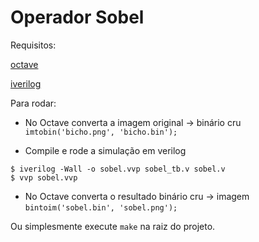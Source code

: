 # Operador Sobel

Requisitos:

[octave](https://packages.debian.org/stable/octave)

[iverilog](https://packages.debian.org/stable/iverilog)

Para rodar:

- No Octave converta a imagem original -> binário cru `imtobin('bicho.png', 'bicho.bin');`

- Compile e rode a simulação em verilog

```
$ iverilog -Wall -o sobel.vvp sobel_tb.v sobel.v
$ vvp sobel.vvp
```

- No Octave converta o resultado binário cru -> imagem `bintoim('sobel.bin', 'sobel.png');`

Ou simplesmente execute `make` na raiz do projeto.


